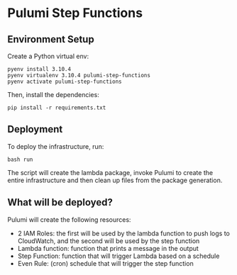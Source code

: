 # Pulumi Step Functions

## Environment Setup
Create a Python virtual env:
```shell
pyenv install 3.10.4
pyenv virtualenv 3.10.4 pulumi-step-functions
pyenv activate pulumi-step-functions
```

Then, install the dependencies:
```shell
pip install -r requirements.txt
```

## Deployment
To deploy the infrastructure, run:
```shell
bash run
```

The script will create the lambda package, invoke Pulumi to create
the entire infrastructure and then clean up files from the package generation.

## What will be deployed?
Pulumi will create the following resources:
- 2 IAM Roles: the first will be used by the lambda function to push logs to CloudWatch, and the second
will be used by the step function
- Lambda function: function that prints a message in the output
- Step Function: function that will trigger Lambda based on a schedule
- Even Rule: (cron) schedule that will trigger the step function